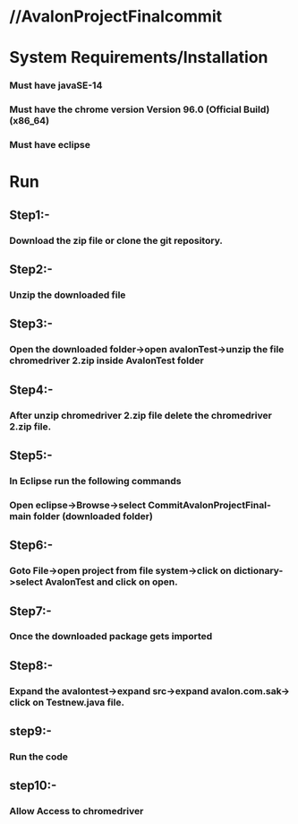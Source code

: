 # //AvalonProjectFinalcommit



# System Requirements/Installation
### Must have javaSE-14
### Must have the chrome version Version 96.0 (Official Build) (x86_64)
### Must have eclipse

# Run

## Step1:-
### Download the zip file or clone the git repository.

## Step2:-
### Unzip the downloaded file

## Step3:-
### Open the downloaded folder->open avalonTest->unzip the file chromedriver 2.zip inside AvalonTest folder

## Step4:-
### After unzip chromedriver 2.zip file delete the chromedriver 2.zip file.

## Step5:-
### In Eclipse run the following commands
### Open eclipse->Browse->select CommitAvalonProjectFinal-main folder (downloaded folder) 

## Step6:-
### Goto File->open project from file system->click on dictionary->select AvalonTest and click on open.

## Step7:-
### Once the downloaded package gets imported 

## Step8:-
### Expand the avalontest->expand src->expand avalon.com.sak-> click on Testnew.java file.

 ## step9:-
### Run the code 
 
## step10:-
### Allow Access to chromedriver 


